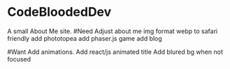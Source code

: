 # CodeBloodedDev
A small About Me site. 
#Need
Adjust about me img
format webp to safari friendly
add phototopea 
add phaser.js game
add blog

#Want
Add animations.
Add react/js animated title
Add blured bg when not focused
